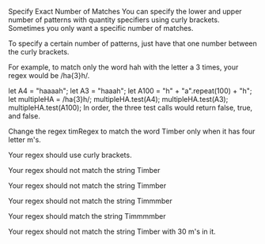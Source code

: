 Specify Exact Number of Matches
You can specify the lower and upper number of patterns with quantity specifiers using curly brackets. Sometimes you only want a specific number of matches.

To specify a certain number of patterns, just have that one number between the curly brackets.

For example, to match only the word hah with the letter a 3 times, your regex would be /ha{3}h/.

let A4 = "haaaah";
let A3 = "haaah";
let A100 = "h" + "a".repeat(100) + "h";
let multipleHA = /ha{3}h/;
multipleHA.test(A4);
multipleHA.test(A3);
multipleHA.test(A100);
In order, the three test calls would return false, true, and false.

Change the regex timRegex to match the word Timber only when it has four letter m's.

Your regex should use curly brackets.

Your regex should not match the string Timber

Your regex should not match the string Timmber

Your regex should not match the string Timmmber

Your regex should match the string Timmmmber

Your regex should not match the string Timber with 30 m's in it.